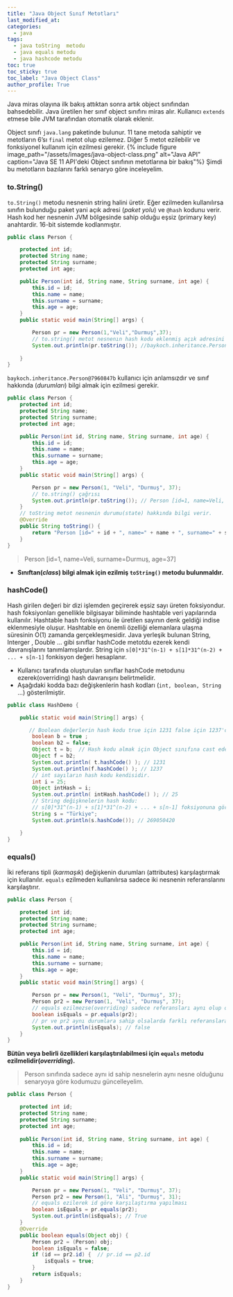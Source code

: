 ```yaml
---
title: "Java Object Sınıf Metotları"
last_modified_at:
categories:
  - java
tags:
  - java toString  metodu
  - java equals metodu 
  - java hashcode metodu
toc: true
toc_sticky: true
toc_label: "Java Object Class"
author_profile: True
---
```


Java miras olayına ilk bakış attıktan sonra artık object sınıfından bahsedebilir. Java üretilen her sınıf object sınıfını miras alır. Kullanıcı `extends` etmese bile JVM tarafından otomatik olarak eklenir.

Object sınıfı `java.lang` paketinde bulunur. 11 tane metoda sahiptir ve metotların 6’sı `final` metot olup ezilemez. Diğer 5 metot ezilebilir ve fonksiyonel kullanım için ezilmesi gerekir.
{% include figure image_path="/assets/images/java-object-class.png" alt="Java API" caption="Java SE 11 API'deki Object sınıfının metotlarına bir bakış"%}
Şimdi bu metotların bazılarını farklı senaryo göre inceleyelim.

### to.String()

`to.String()` metodu nesnenin string halini üretir. Eğer ezilmeden kullanılırsa sınıfın bulunduğu paket yani açık adresi (*paket yolu*) ve `@hash` kodunu verir. Hash kod her nesnenin JVM bölgesinde sahip olduğu eşsiz (primary key) anahtardir. 16-bit sistemde kodlanmıştır.

```java
public class Person {

    protected int id;
    protected String name;
    protected String surname;
    protected int age;

    public Person(int id, String name, String surname, int age) {
        this.id = id;
        this.name = name;
        this.surname = surname;
        this.age = age;
    }
    public static void main(String[] args) {

        Person pr = new Person(1,"Veli","Durmuş",37);
        // to.string() metot nesnenın hash kodu eklenmiş açık adresini verir.
        System.out.println(pr.toString()); //baykoch.inheritance.Person@7960847b
        
    }
}
```

`baykoch.inheritance.Person@7960847b`  kullanıcı için anlamsızdır ve sınıf hakkında (*durumları*) bilgi almak için  ezilmesi gerekir.

```java
public class Person {
    protected int id;
    protected String name;
    protected String surname;
    protected int age;

    public Person(int id, String name, String surname, int age) {
        this.id = id;
        this.name = name;
        this.surname = surname;
        this.age = age;
    }
    public static void main(String[] args) {

        Person pr = new Person(1, "Veli", "Durmuş", 37);
        // to.string() çağrısı
        System.out.println(pr.toString()); // Person [id=1, name=Veli, surname=Durmuş, age=37]
    }
    // toString metot nesnenin durumu(state) hakkında bilgi verir.
    @Override
    public String toString() {
        return "Person [id=" + id + ", name=" + name + ", surname=" + surname + ", age=" + age + "]";
    }
}
```

> Person [id=1, name=Veli, surname=Durmuş, age=37]

- **Sınıftan(*class*) bilgi almak için ezilmiş `toString()` metodu bulunmaldır.**

### hashCode()

Hash girilen değeri bir dizi işlemden geçirerek eşsiz sayı üreten foksiyondur. hash foksiyonları genellikle bilgisayar biliminde hashtable veri yapılarında kullanılır. Hashtable hash fonksiyonu ile üretilen sayının denk geldiği indise eklenmesiyle oluşur. Hashtable en önemli özelliği elemanlara ulaşma süresinin  O(1) zamanda gerçekleşmesidir. Java yerleşik bulunan String, Interger , Double ... gibi sınıflar hashCode metotdu ezerek kendi davranışlarını tanımlamışlardır. String  için `s[0]*31^(n-1) + s[1]*31^(n-2) + ... + s[n-1]` fonkisyon değeri hesaplanır. 

- Kullanıcı tarafında oluşturulan sınıflar hashCode metodunu ezerek(overriding) hash davranışını belirtmelidir.
- Aşağıdaki kodda bazı değişkenlerin hash kodları (`int, boolean, String` ...) gösterilmiştir.

```java
public class HashDemo {

    public static void main(String[] args) {

       // Boolean değerlerin hash kodu true için 1231 false için 1237'dir.
		boolean b = true ;
		boolean b2 = false;
		Object t = b;  // Hash kodu almak için Object sınıfına cast edelim.
		Object f = b2;
		System.out.println( t.hashCode() ); // 1231
		System.out.println(f.hashCode() ); // 1237
		// int sayıların hash kodu kendisidir.
		int i = 25;
		Object intHash = i;
		System.out.println( intHash.hashCode() ); // 25
		// String değişknelerin hash kodu:
		// s[0]*31^(n-1) + s[1]*31^(n-2) + ... + s[n-1] foksiyonuna göre hesaplanır.
		String s = "Türkiye";
		System.out.println(s.hashCode()); // 269050420

    }
}
```

### equals()

İki referans  tipli (*karmaşık*) değişkenin durumları (attributes) karşılaştırmak için kullanılır. `equals` ezilmeden kullanılırsa sadece iki nesnenin referanslarını karşılaştırır.

```java
public class Person {

    protected int id;
    protected String name;
    protected String surname;
    protected int age;

    public Person(int id, String name, String surname, int age) {
        this.id = id;
        this.name = name;
        this.surname = surname;
        this.age = age;
    }
    public static void main(String[] args) {

        Person pr = new Person(1, "Veli", "Durmuş", 37);
        Person pr2 = new Person(1, "Veli", "Durmuş", 37);
        // equals ezilmezse(overriding) sadece referansları aynı olup olmadığı kontrol edilir.
        boolean isEquals = pr.equals(pr2);
        // pr ve pr2 aynı durumlara sahip olsalarda farklı referanslara sahiptirler.
        System.out.println(isEquals); // false
    }
}
```

**Bütün  veya belirli özellikleri karşılaştırılabilmesi için `equals` metodu ezilmelidir(*overriding*).**

> Person sınıfında sadece aynı id sahip nesnelerin aynı nesne olduğunu senaryoya göre kodumuzu güncelleyelim.

```java
public class Person {

    protected int id;
    protected String name;
    protected String surname;
    protected int age;
    
    public Person(int id, String name, String surname, int age) {
        this.id = id;
        this.name = name;
        this.surname = surname;
        this.age = age;
    }
    public static void main(String[] args) {

        Person pr = new Person(1, "Veli", "Durmuş", 37);
        Person pr2 = new Person(1, "Ali", "Durmuş", 31);
        // equals ezilerek id göre karşılaştırma yapılması
        boolean isEquals = pr.equals(pr2);
        System.out.println(isEquals); // True
    }
    @Override
    public boolean equals(Object obj) {
        Person pr2 = (Person) obj;
        boolean isEquals = false;
        if (id == pr2.id) {  // pr.id == p2.id
            isEquals = true;
        }
        return isEquals;
    }
}
```



